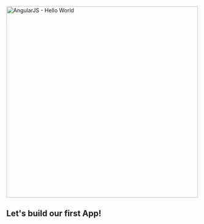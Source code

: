<img src="http://favim.com/orig/201108/23/animal-cat-computer-cute-internet-Favim.com-128916.jpg" alt="AngularJS - Hello World" height="500">

## Let's build our first App!
